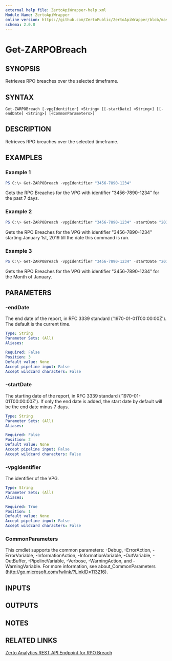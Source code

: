 ```yaml
---
external help file: ZertoApiWrapper-help.xml
Module Name: ZertoApiWrapper
online version: https://github.com/ZertoPublic/ZertoApiWrapper/blob/master/docs/Get-ZARPOBreach.md
schema: 2.0.0
---
```


# Get-ZARPOBreach

## SYNOPSIS

Retrieves RPO breaches over the selected timeframe.

## SYNTAX

```
Get-ZARPOBreach [-vpgIdentifier] <String> [[-startDate] <String>] [[-endDate] <String>] [<CommonParameters>]
```

## DESCRIPTION

Retrieves RPO breaches over the selected timeframe.

## EXAMPLES

### Example 1
```powershell
PS C:\> Get-ZARPOBreach -vpgIdentifier "3456-7890-1234"
```

Gets the RPO Breaches for the VPG with identifier "3456-7890-1234" for the past 7 days.

### Example 2
```powershell
PS C:\> Get-ZARPOBreach -vpgIdentifier "3456-7890-1234" -startDate "2019-01-01T00:00:00"
```

Gets the RPO Breaches for the VPG with identifier "3456-7890-1234" starting January 1st, 2019 till the date this command is run.

### Example 3
```powershell
PS C:\> Get-ZARPOBreach -vpgIdentifier "3456-7890-1234" -startDate "2019-01-01T00:00:00" -endDate "2019-02-01T00:00:00"
```

Gets the RPO Breaches for the VPG with identifier "3456-7890-1234" for the Month of January.

## PARAMETERS

### -endDate
The end date of the report, in RFC 3339 standard ('1970-01-01T00:00:00Z').
The default is the current time.

```yaml
Type: String
Parameter Sets: (All)
Aliases:

Required: False
Position: 3
Default value: None
Accept pipeline input: False
Accept wildcard characters: False
```

### -startDate
The starting date of the report, in RFC 3339 standard ('1970-01-01T00:00:00Z').
If only the end date is added, the start date by default will be the end date minus 7 days.

```yaml
Type: String
Parameter Sets: (All)
Aliases:

Required: False
Position: 2
Default value: None
Accept pipeline input: False
Accept wildcard characters: False
```

### -vpgIdentifier
The identifier of the VPG.

```yaml
Type: String
Parameter Sets: (All)
Aliases:

Required: True
Position: 1
Default value: None
Accept pipeline input: False
Accept wildcard characters: False
```

### CommonParameters
This cmdlet supports the common parameters: -Debug, -ErrorAction, -ErrorVariable, -InformationAction, -InformationVariable, -OutVariable, -OutBuffer, -PipelineVariable, -Verbose, -WarningAction, and -WarningVariable. For more information, see about_CommonParameters (http://go.microsoft.com/fwlink/?LinkID=113216).

## INPUTS

## OUTPUTS

## NOTES

## RELATED LINKS

[Zerto Analytics REST API Endpoint for RPO Breach](https://docs.api.zerto.com/#/RPO_Reports/get_v2_reports_rpo_breach)
